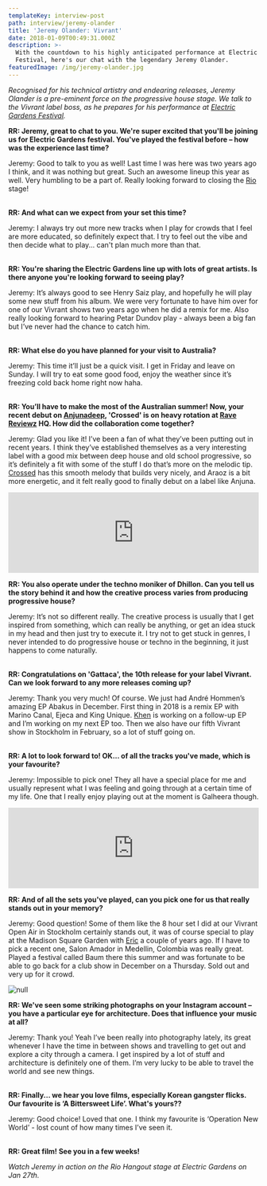 ```yaml
---
templateKey: interview-post
path: interview/jeremy-olander
title: 'Jeremy Olander: Vivrant'
date: 2018-01-09T00:49:31.000Z
description: >-
  With the countdown to his highly anticipated performance at Electric Gardens
  Festival, here's our chat with the legendary Jeremy Olander.
featuredImage: /img/jeremy-olander.jpg
---
```

_Recognised for his technical artistry and endearing releases, Jeremy Olander is a pre-eminent force on the progressive house stage. We talk to the Vivrant label boss, as he prepares for his performance at [Electric Gardens Festival](https://magazine.ravereviewz.net/interview/damian-gelle-electric-gardens)._

**RR: Jeremy, great to chat to you. We're super excited that you'll be joining us for Electric Gardens festival. You've played the festival before – how was the experience last time?**

Jeremy: Good to talk to you as well! Last time I was here was two years ago I think, and it was nothing but great. Such an awesome lineup this year as well. Very humbling to be a part of. Really looking forward to closing the [Rio](https://magazine.ravereviewz.net/interview/ricky-cooper/) stage!
<br><br>

**RR: And what can we expect from your set this time?**

Jeremy: I always try out more new tracks when I play for crowds that I feel are more educated, so definitely expect that. I try to feel out the vibe and then decide what to play... can't plan much more than that.
<br><br>

**RR: You're sharing the Electric Gardens line up with lots of great artists. Is there anyone you're looking forward to seeing play?**

Jeremy: It’s always good to see Henry Saiz play, and hopefully he will play some new stuff from his album. We were very fortunate to have him over for one of our Vivrant shows two years ago when he did a remix for me. Also really looking forward to hearing Petar Dundov play - always been a big fan but I’ve never had the chance to catch him.
<br><br>

**RR: What else do you have planned for your visit to Australia?**

Jeremy: This time it’ll just be a quick visit. I get in Friday and leave on Sunday. I will try to eat some good food, enjoy the weather since it’s freezing cold back home right now haha.
<br><br>

**RR: You’ll have to make the most of the Australian summer! Now, your recent debut on [Anjunadeep](https://www.facebook.com/anjunadeep), 'Crossed' is on heavy rotation at [Rave Reviewz](https://www.ravereviewz.net/) HQ. How did the collaboration come together?**

Jeremy: Glad you like it! I’ve been a fan of what they’ve been putting out in recent years. I think they’ve established themselves as a very interesting label with a good mix between deep house and old school progressive, so it’s definitely a fit with some of the stuff I do that’s more on the melodic tip. [Crossed](https://l.facebook.com/l.php?u=https%3A%2F%2Fwww.beatport.com%2Ftrack%2Fcrossed-original-mix%2F9949116&h=ATMgQ09FiY6LOv0mY2x4xP4IMVL0JeqImzBov6Qw8LkVEFRiTOLc-NcxCAgj53aB1wmP6EKf9audBt4jVCqhfRd4-14qTlLB_YtYRraQLvsjAZdUG5WRl8uv) has this smooth melody that builds very nicely, and Araoz is a bit more energetic, and it felt really good to finally debut on a label like Anjuna.

<iframe src="https://embed.beatport.com/?id=9949117&type=track" width="100%" height="162" frameborder="0" scrolling="no" style="max-width:600px;"></iframe>

**RR: You also operate under the techno moniker of Dhillon. Can you tell us the story behind it and how the creative process varies from producing progressive house?**

Jeremy: It’s not so different really. The creative process is usually that I get inspired from something, which can really be anything, or get an idea stuck in my head and then just try to execute it. I try not to get stuck in genres, I never intended to do progressive house or techno in the beginning, it just happens to come naturally.
<br><br>

**RR: Congratulations on 'Gattaca', the 10th release for your label Vivrant. Can we look forward to any more releases coming up?**

Jeremy: Thank you very much! Of course. We just had André Hommen’s amazing EP Abakus in December. First thing in 2018 is a remix EP with Marino Canal, Ejeca and King Unique. [Khen](https://www.facebook.com/ravereviewz/videos/536027060081648/) is working on a follow-up EP and I’m working on my next EP too. Then we also have our fifth Vivrant show in Stockholm in February, so a lot of stuff going on.
<br><br>

**RR: A lot to look forward to! OK... of all the tracks you've made, which is your favourite?**

Jeremy: Impossible to pick one! They all have a special place for me and usually represent what I was feeling and going through at a certain time of my life. One that I really enjoy playing out at the moment is Galheera though.

<iframe src="https://embed.beatport.com/?id=9804084&type=track" width="100%" height="162" frameborder="0" scrolling="no" style="max-width:600px;"></iframe>

**RR: And of all the sets you've played, can you pick one for us that really stands out in your memory?**

Jeremy: Good question! Some of them like the 8 hour set I did at our Vivrant Open Air in Stockholm certainly stands out, it was of course special to play at the Madison Square Garden with [Eric](https://www.facebook.com/EricPrydzOfficial/) a couple of years ago. If I have to pick a recent one, Salon Amador in Medellin, Colombia was really great. Played a festival called Baum there this summer and was fortunate to be able to go back for a club show in December on a Thursday. Sold out and very up for it crowd.

![null](/img/26240756_568113143539706_3482597045067097714_o.jpg)

**RR: We've seen some striking photographs on your Instagram account – you have a particular eye for architecture. Does that influence your music at all?**

Jeremy: Thank you! Yeah I’ve been really into photography lately, its great whenever I have the time in between shows and travelling to get out and explore a city through a camera. I get inspired by a lot of stuff and architecture is definitely one of them. I’m very lucky to be able to travel the world and see new things.
<br><br>

**RR: Finally... we hear you love films, especially Korean gangster flicks. Our favourite is ‘A Bittersweet Life’. What's yours??**

Jeremy: Good choice! Loved that one. I think my favourite is ‘Operation New World’ - lost count of how many times I’ve seen it.
<br><br>

**RR: Great film! See you in a few weeks!**

_Watch Jeremy in action on the Rio Hangout stage at Electric Gardens on Jan 27th._
